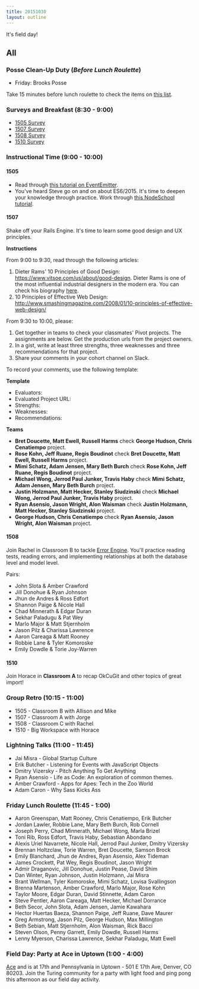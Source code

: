 ```yaml
---
title: 20151030
layout: outline
---
```


It's field day!

## All

### Posse Clean-Up Duty (*Before Lunch Roulette*)

* Friday: Brooks Posse

Take 15 minutes before lunch roulette to check the items on [this list](https://gist.github.com/rwarbelow/f5cfe4333402d043ef2e).

### Surveys and Breakfast (8:30 - 9:00)

* [1505 Survey](http://goo.gl/forms/pfS73gS8tD)
* [1507 Survey](http://goo.gl/forms/3E54UTYCsu)
* [1508 Survey](http://goo.gl/forms/6qtsOEe81m)
* [1510 Survey](http://goo.gl/forms/Hg8LpZWXSl)

### Instructional Time (9:00 - 10:00)

#### 1505

* Read through [this tutorial on EventEmitter](https://nodesource.com/blog/understanding-the-nodejs-event-loop).
* You've heard Steve go on and on about ES6/2015. It's time to deepen your knowledge through practice. Work through [this NodeSchool tutorial][es6].

[es6]: https://github.com/domenic/count-to-6

#### 1507

Shake off your Rails Engine. It's time to learn some good design and UX principles.

**Instructions**

From 9:00 to 9:30, read through the following articles:

1. Dieter Rams' 10 Principles of Good Design: https://www.vitsoe.com/us/about/good-design. Dieter Rams is one of the most influential industrial designers in the modern era. You can check his biography [here](https://en.wikipedia.org/wiki/Dieter_Rams).
2. 10 Principles of Effective Web Design: http://www.smashingmagazine.com/2008/01/10-principles-of-effective-web-design/

From 9:30 to 10:00, please:

1. Get together in teams to check your classmates' Pivot projects. The assignments are below. Get the production urls from the project owners.
2. In a gist, write at least three strengths, three weaknesses and three recommendations for that project.
3. Share your comments in your cohort channel on Slack.

To record your comments, use the following template:

**Template**

* Evaluators:
* Evaluated Project URL:
* Strengths:
* Weaknesses:
* Recommendations:

**Teams**

* **Bret Doucette, Matt Ewell, Russell Harms** check **George Hudson, Chris Cenatiempo** project.
* **Rose Kohn, Jeff Ruane, Regis Boudinot** check **Bret Doucette, Matt Ewell, Russell Harms** project.
* **Mimi Schatz, Adam Jensen, Mary Beth Burch** check **Rose Kohn, Jeff Ruane, Regis Boudinot** project.
* **Michael Wong, Jerrod Paul Junker, Travis Haby** check **Mimi Schatz, Adam Jensen, Mary Beth Burch** project.
* **Justin Holzmann, Matt Hecker, Stanley Siudzinski** check **Michael Wong, Jerrod Paul Junker, Travis Haby** project.
* **Ryan Asensio, Jason Wright, Alon Waisman** check **Justin Holzmann, Matt Hecker, Stanley Siudzinski** project.
* **George Hudson, Chris Cenatiempo** check **Ryan Asensio, Jason Wright, Alon Waisman** project.

#### 1508

Join Rachel in Classroom B to tackle [Error Engine](https://github.com/rwarbelow/error-engine). You'll practice reading tests, reading errors, and implementing relationships at both the database level and model level.

Pairs:

* John Slota & Amber Crawford
* Jill Donohue & Ryan Johnson
* Jhun de Andres & Ross Edfort
* Shannon Paige & Nicole Hall
* Chad Minnerath & Edgar Duran
* Sekhar Paladugu & Pat Wey
* Marlo Major & Matt Stjernholm
* Jason Pilz & Charissa Lawrence
* Aaron Careaga & Matt Rooney
* Robbie Lane & Tyler Komoroske
* Emily Dowdle & Torie Joy-Warren

#### 1510

Join Horace in __Classroom A__ to recap OkCuGit and other topics
of great import!

### Group Retro (10:15 - 11:00)

* 1505 - Classroom B with Allison and Mike
* 1507 - Classroom A with Jorge
* 1508 - Classroom C with Rachel
* 1510 - Big Workspace with Horace

### Lightning Talks (11:00 - 11:45)

* Jai Misra - Global Startup Culture
* Erik Butcher - Listening for Events with JavaScript Objects
* Dmitry Vizersky - Pitch Anything To Get Anything
* Ryan Asensio - Life as Code: An exploration of common themes.
* Amber Crawford - Apps for Apes: Tech in the Zoo World
* Adam Caron - Why Sass Kicks Ass

### Friday Lunch Roulette (11:45 - 1:00)

* Aaron Greenspan, Matt Rooney, Chris Cenatiempo, Erik Butcher
* Jordan Lawler, Robbie Lane, Mary Beth Burch, Rob Cornell
* Joseph Perry, Chad Minnerath, Michael Wong, Marla Brizel
* Toni Rib, Ross Edfort, Travis Haby, Sebastian Abondano
* Alexis Uriel Navarrete, Nicole Hall, Jerrod Paul Junker, Dmitry Vizersky
* Brennan Holtzclaw, Torie Warren, Bret Doucette, Samson Brock
* Emily Blanchard, Jhun de Andres, Ryan Asensio, Alex Tideman
* James Crockett, Pat Wey, Regis Boudinot, Jason Wright
* Admir Draganovic, Jill Donohue, Justin Pease, David Shim
* Dan Winter, Ryan Johnson, Justin Holzmann, Jai Misra
* Brant Wellman, Tyler Komoroske, Mimi Schatz, Lovisa Svallingson
* Brenna Martenson, Amber Crawford, Marlo Major, Rose Kohn
* Taylor Moore, Edgar Duran, David Stinnette, Adam Caron
* Steve Pentler, Aaron Careaga, Matt Hecker, Michael Dorrance
* Beth Secor, John Slota, Adam Jensen, Jamie Kawahara
* Hector Huertas Baeza, Shannon Paige, Jeff Ruane, Dave Maurer
* Greg Armstrong, Jason Pilz, George Hudson, Max Millington
* Beth Sebian, Matt Stjernholm, Alon Waisman, Rick Bacci
* Steven Olson, Penny Garrett, Emily Dowdle, Russell Harms
* Lenny Myerson, Charissa Lawrence, Sekhar Paladugu, Matt Ewell

### Field Day: Party at Ace in Uptown (1:00 - 4:00)

[Ace](http://www.aceeatserve.com/) and is at 17th and Pennsylvania in Uptown - 501 E 17th Ave, Denver, CO 80203. Join the Turing community for a party with light food and ping pong this afternoon as our field day activity.
